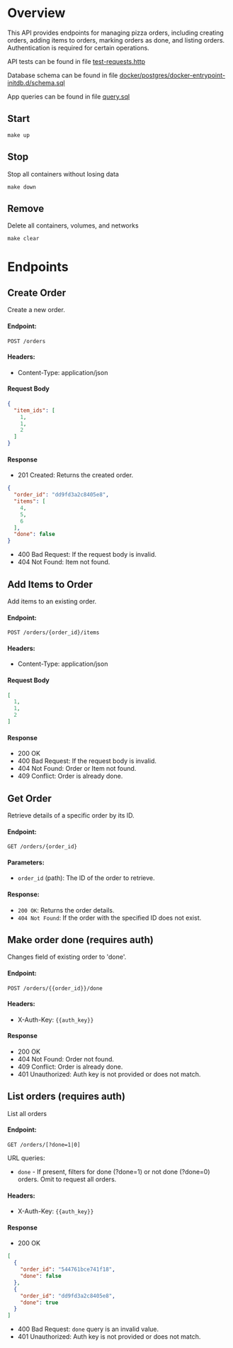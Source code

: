 # Overview

This API provides endpoints for managing pizza orders, including creating orders, adding items to orders, marking orders as done, and listing orders. Authentication is required for certain operations.

API tests can be found in file [test-requests.http](test-requests.http)

Database schema can be found in file [docker/postgres/docker-entrypoint-initdb.d/schema.sql](docker/postgres/docker-entrypoint-initdb.d/schema.sql)

App queries can be found in file [query.sql](query.sql)
## Start
```shell
make up
```

## Stop
Stop all containers without losing data
```shell
make down
```

## Remove
Delete all containers, volumes, and networks
```shell
make clear
```

# Endpoints
## Create Order
Create a new order.

#### Endpoint:
`POST /orders`

#### Headers:
* Content-Type: application/json

#### Request Body

```json
{
  "item_ids": [
    1,
    1,
    2
  ]
}
```
#### Response

* 201 Created: Returns the created order.
```json
{
  "order_id": "dd9fd3a2c8405e8",
  "items": [
    4,
    5,
    6
  ],
  "done": false
}
```
* 400 Bad Request: If the request body is invalid.
* 404 Not Found: Item not found.

## Add Items to Order
Add items to an existing order.

#### Endpoint:
`POST /orders/{order_id}/items`

#### Headers:
* Content-Type: application/json

#### Request Body

```json
[
  1,
  1,
  2
]
```
#### Response

* 200 OK
* 400 Bad Request: If the request body is invalid.
* 404 Not Found: Order or Item not found.
* 409 Conflict: Order is already done.






## Get Order
Retrieve details of a specific order by its ID.

#### Endpoint: 
`GET /orders/{order_id}`

#### Parameters:

* `order_id` (path): The ID of the order to retrieve.
#### Response:

* `200 OK`: Returns the order details.
* `404 Not Found`: If the order with the specified ID does not exist.




## Make order done (requires auth)
Changes field of existing order to 'done'.

#### Endpoint:
`POST /orders/{{order_id}}/done`

#### Headers:
* X-Auth-Key: `{{auth_key}}`

#### Response

* 200 OK
* 404 Not Found: Order not found.
* 409 Conflict: Order is already done.
* 401 Unauthorized: Auth key is not provided or does not match.




## List orders (requires auth)
List all orders

#### Endpoint:
`GET /orders/[?done=1|0]`

URL queries:
* `done` - If present, filters for done (?done=1) or not done (?done=0) orders. Omit to request all orders.
#### Headers:
* X-Auth-Key: `{{auth_key}}`

#### Response

* 200 OK
```json
[
  {
    "order_id": "544761bce741f18",
    "done": false
  },
  {
    "order_id": "dd9fd3a2c8405e8",
    "done": true
  }
]
```
* 400 Bad Request: `done` query is an invalid value.
* 401 Unauthorized: Auth key is not provided or does not match.
